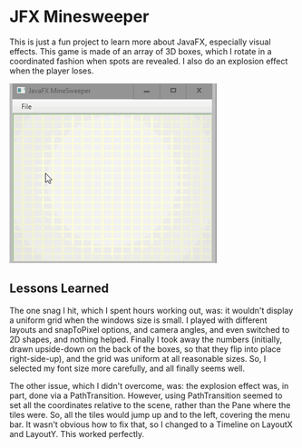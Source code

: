 # JFX Minesweeper

This is just a fun project to learn more about JavaFX,
especially visual effects.  This game is made of an
array of 3D boxes, which I rotate in a coordinated 
fashion when spots are revealed.  I also do an explosion
effect when the player loses.

![example.gif](example.gif)

## Lessons Learned

The one snag I hit, which I spent hours working out, was:
it wouldn't display a uniform grid when the windows size 
is small.  I played with different layouts and snapToPixel 
options, and camera angles, and even switched to 2D shapes,
and nothing helped.  Finally I took away the numbers (initially,
drawn upside-down on the back of the boxes, so that they flip
into place right-side-up), and the grid was uniform at all
reasonable sizes.   So, I selected my font size more carefully, 
and all finally seems well.

The other issue, which I didn't overcome, was: the explosion effect
was, in part, done via a PathTransition.  However, using PathTransition
seemed to set all the coordinates relative to the scene, rather than the
Pane where the tiles were.  So, all the tiles would jump up and to the left, 
covering the menu bar.  It wasn't obvious how to fix that, so I changed to
a Timeline on LayoutX and LayoutY.  This worked perfectly.




